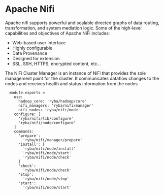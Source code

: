 
# Apache Nifi

Apache nifi supports powerful and scalable directed graphs of data routing, transformation,
and system mediation logic. Some of the high-level capabilities and objectives of Apache NiFi includes:
  * Web-based user interface
  * Highly configurable
  * Data Provenance
  * Designed for extension
  * SSL, SSH, HTTPS, encrypted content, etc...

  The NiFi Cluster Manager is an instance of NiFi that provides the sole management point for the cluster.
  It communicates dataflow changes to the nodes and receives health and status information from the nodes

      module.exports =
        use:
          hadoop_core: 'ryba/hadoop/core'
          nifi_managers: 'ryba/nifi/manager'
          nifi_nodes: 'ryba/nifi/node'
        configure: [
          'ryba/nifi/lib/configure'
          'ryba/nifi/node/configure'
        ]
        commands:
          'prepare':
            'ryba/nifi/manager/prepare'
          'install': [
            'ryba/nifi/node/install'
            'ryba/nifi/node/start'
            'ryba/nifi/node/check'
          ]
          'check':
            'ryba/nifi/node/check'
          'stop':
            'ryba/nifi/node/stop'
          'start':
            'ryba/nifi/node/start'

